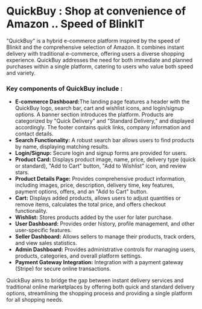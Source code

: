 <h1>QuickBuy : Shop at convenience of Amazon .. Speed of BlinkIT</h1>

<p>"QuickBuy" is a hybrid e-commerce platform inspired by the speed of Blinkit and the comprehensive selection of Amazon.
  It combines instant delivery with traditional e-commerce, offering users a diverse shopping experience. 
  QuickBuy addresses the need for both immediate and planned purchases within a single platform, catering to users who value both speed and variety.
</p>

<h3>Key components of QuickBuy include : </h3>

<ul>
  <li><b>E-commerce Dashboard:</b>The landing page features a header with the QuickBuy logo, search bar, cart and wishlist icons, and login/signup options. 
    A banner section introduces the platform. Products are categorized by "Quick Delivery" and "Standard Delivery," and displayed accordingly. 
    The footer contains quick links, company information and contact details.
  </li>

  <li><b>Search Functionality:</b> A robust search bar allows users to find products by name, displaying matching results.</li>

  <li><b>Login/Signup:</b> Secure login and signup forms are provided for users.</li>

  <li> <b>Product Card:</b> Displays product image, name, price, delivery type (quick or standard), "Add to Cart" button, "Add to Wishlist" icon, and review stars.</li>

  <li> <b>Product Details Page:</b> Provides comprehensive product information, including images, price, description, delivery time, key features, payment options, 
    offers, and an "Add to Cart" button.
  </li>

  <li><b>Cart:</b> Displays added products, allows users to adjust quantities or remove items, calculates the total price, and offers checkout functionality.</li>

  <li><b>Wishlist:</b> Stores products added by the user for later purchase.</li>

  <li><b>User Dashboard:</b> Provides order history, profile management, and other user-specific features.</li>

  <li><b>Seller Dashboard:</b> Allows sellers to manage their products, track orders, and view sales statistics.</li>

  <li><b>Admin Dashboard:</b> Provides administrative controls for managing users, products, categories, and overall platform settings.</li>

  <li><b>Payment Gateway Integration:</b> Integration with a payment gateway (Stripe) for secure online transactions.</li>
</ul>

<p>QuickBuy aims to bridge the gap between instant delivery services and traditional online marketplaces by offering both quick and standard delivery options, streamlining the shopping process and providing a single platform for all shopping needs.
</p>


